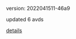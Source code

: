 version: 2022041511-46a9

updated 6 avds

[details](https://github.com/0x74f917491bfa7ebfa379/ali_avd_db/blob/master/change_log/2022/04/15/11/46a9.txt)